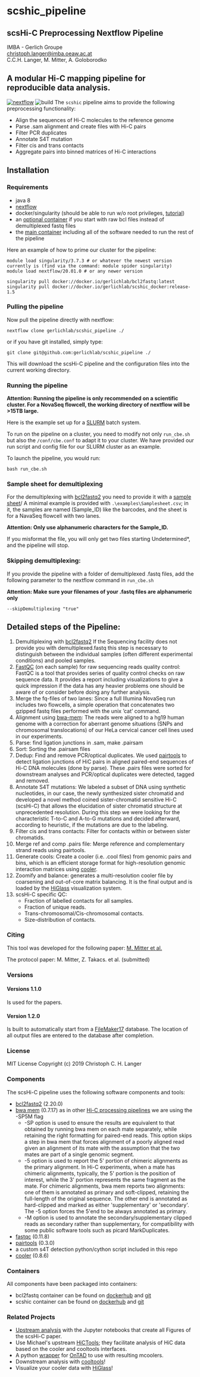 # scshic_pipeline
## scsHi-C Preprocessing Nextflow Pipeline
IMBA - Gerlich Groupe <br>
christoph.langer@imba.oeaw.ac.at <br>
C.C.H. Langer, M. Mitter, A. Goloborodko

## A modular Hi-C mapping pipeline for reproducible data analysis.
[![nextflow](https://img.shields.io/badge/nextflow-%E2%89%A520.01.0-brightgreen.svg)]((http://nextflow.io))
![build](https://github.com/gerlichlab/scshic_pipeline/workflows/CI/badge.svg)
The `scshic` pipeline aims to provide the following preprocessing functionality:

- Align the sequences of Hi-C molecules to the reference genome
- Parse .sam alignment and create files with Hi-C pairs
- Filter PCR duplicates
- Annotate S4T mutation
- Filter cis and trans contacts
- Aggregate pairs into binned matrices of Hi-C interactions

## Installation

### Requirements

- java 8
- [nextflow](https://www.nextflow.io/)
- docker/singularity (should be able to run w/o root privileges, [tutorial](https://www.digitalocean.com/community/tutorials/how-to-install-and-use-docker-on-ubuntu-16-04))
- an [optional container](https://hub.docker.com/repository/docker/gerlichlab/bcl2fastq) if you start with raw bcl files instead of demultiplexed fastq files
- the [main container](https://hub.docker.com/repository/docker/gerlichlab/scshic_docker) including all of the software needed to run the rest of the pipeline  
  
Here an example of how to prime our cluster for the pipeline:
```
module load singularity/3.7.3 # or whatever the newest version currently is (find via the command: module spider singularity)
module load nextflow/20.01.0 # or any newer version

singularity pull docker://docker.io/gerlichlab/bcl2fastq:latest
singularity pull docker://docker.io/gerlichlab/scshic_docker:release-1.5
``` 

### Pulling the pipeline
Now pull the pipeline directly with nextflow:

```
nextflow clone gerlichlab/scshic_pipeline ./
```

or if you have git installed, simply type:

```
git clone git@github.com:gerlichlab/scshic_pipeline ./
```

This will download the scsHi-C pipeline and the configuration files into the current working directory.

### Running the pipeline
**Attention: Running the pipeline is only recommended on a scientific cluster. For a NovaSeq flowcell, the working directory of nextflow will be >15TB large.**

Here is the example set up for a [SLURM](https://slurm.schedmd.com/documentation.html) batch system.

To run on the pipeline on a cluster, you need to modify not only `run_cbe.sh` but also the `/conf/cbe.conf` to adapt it to your cluster.
We have provided our run script and config file for our SLURM cluster as an example.

To launch the pipeline, you would run: 

```
bash run_cbe.sh
```
### Sample sheet for demultiplexing
For the demultiplexing with [bcl2fastq2](https://emea.support.illumina.com/downloads/bcl2fastq-conversion-software-v2-20.html) you need to provide it with a [sample sheet](https://emea.support.illumina.com/downloads/sample-sheet-v2-template.html)/
A minimal example is provided with `.\examples\Samplesheet.csv`; in it, the samples are named (Sample_ID) like the barcodes, and the sheet is for a NavaSeq flowcell with two lanes. 

**Attention: Only use alphanumeric characters for the Sample_ID.**

If you misformat the file, you will only get two files starting Undetermined*, and the pipeline will stop.

### Skipping demultiplexing:

If you provide the pipeline with a folder of demultiplexed .fastq files,
add the following parameter to the nextflow command in `run_cbe.sh`

**Attention: Make sure your filenames of your .fastq files are alphanumeric only**

```
--skipDemultiplexing "true"
```




## Detailed steps of the Pipeline:

1. Demultiplexing with [bcl2fastq2](https://emea.support.illumina.com/downloads/bcl2fastq-conversion-software-v2-20.html) 
If the Sequencing facility does
not provide you with demultiplexed.fastq this step is necessary to distinguish between the individual samples (often
different experimental conditions) and pooled samples.
2. [FastQC](https://www.bioinformatics.babraham.ac.uk/projects/fastqc/) (on each sample) for raw sequencing reads quality control: FastQC is a tool that provides series of quality control checks on
raw sequence data. It provides a report including visualizations to give a
quick impression if the data has any heavier problems one should be aware of or consider before doing any further analysis.
3. Merge the fq-files of two lanes: Since a full Illumina NovaSeq run
includes two flowcells, a simple operation that concatenates two gzipped
fastq files performed with the unix ’cat’ command.
4. Alignment using [bwa-mem](https://doi.org/10.1109/IPDPS.2019.00041): The reads were aligned to a hg19 human genome with a correction for aberrant genome situations (SNPs and chromosomal translocations) of our HeLa cervical cancer cell lines used in our experiments. 
5. Parse: find ligation junctions in .sam, make .pairsam
6. Sort: Sorting the .pairsam files
7. Dedup: Find and remove PCR/optical duplicates. We used [pairtools](https://github.com/open2c/pairtools)
to detect ligation junctions of HiC pairs in aligned paired-end sequences
of Hi-C DNA molecules (done by parse). These .pairs files were sorted for
downstream analyses and PCR/optical duplicates were detected, tagged
and removed.
8. Annotate S4T mutations: We labeled a subset of DNA using synthetic
nucleotides, in our case, the newly synthesized sister chromatid and developed a novel method coined sister-chromatid sensitive Hi-C (scsHi-C) that allows the elucidation of sister chromatid structure at unprecedented resolution. During this step we were looking for the characteristic T-to-C and A-to-G mutations and decided afterward, according to heuristic, if the mutations are due to the labeling.
9. Filter cis and trans contacts: Filter for contacts within or between
sister chromatids.
10. Merge ref and comp .pairs file: Merge reference and complementary
strand reads using pairtools.
11. Generate cools: Create a cooler (i.e. .cool files) from genomic pairs
and bins, which is an efficient storage format for high-resolution genomic
interaction matrices using [cooler](https://github.com/open2c/cooler).
12. Zoomify and balance: generates a multi-resolution cooler file by coarsening and out-of-core matrix balancing. It is the final output and is loaded by the [HiGlass](https://docs.higlass.io/index.html) visualization system.
13. scsHi-C specific QC:
    - Fraction of labelled contacts for all samples.
    - Fraction of unique reads.
    - Trans-chromosomal/Cis-chromosomal contacts. 
    - Size-distribution of contacts.

### Citing
This tool was developed for the following paper:
[M. Mitter et al.](https://doi.org/10.1038/s41586-020-2744-4)

The protocol paper: M. Mitter, Z. Takacs. et al. (submitted)

### Versions
#### Versions 1.1.0
Is used for the papers.
#### Version 1.2.0
Is built to automatically start from a [FileMaker17](https://fmhelp.filemaker.com/help/17/fmp/en/) database.
The location of all output files are entered to the database after completion.


### License

MIT License
Copyright (c) 2019 Christoph C. H. Langer

### Components
The scsHi-C pipeline uses the following software components and tools:
- [bcl2fastq2](https://support.illumina.com/sequencing/sequencing_software/bcl2fastq-conversion-software.html) (2.20.0) 
- [bwa mem](http://bio-bwa.sourceforge.net/) (0.7.17) as in other [Hi-C processing pipelines](https://data.4dnucleome.org/help/analysis-and-visualization/hi_c-processing-pipeline) we are using the -SP5M flag
    - -SP option is used to ensure the results are equivalent to that obtained by running bwa mem on each mate separately,
while retaining the right formatting for paired-end reads. This option skips a step in bwa mem that forces 
alignment of a poorly aligned read given an alignment of its mate with the assumption 
that the two mates are part of a single genomic segment.
    - -5 option is used to report the 5' portion of chimeric alignments as the primary alignment. 
In Hi-C experiments, when a mate has chimeric alignments, typically, the 5' portion is the position of interest,
while the 3' portion represents the same fragment as the mate. 
For chimeric alignments, bwa mem reports two alignments:
one of them is annotated as primary and soft-clipped, retaining the full-length of the original sequence. 
The other end is annotated as hard-clipped and marked as either 'supplementary' or 'secondary'. The -5 option forces the 5'end to be always annotated as primary.
    - -M option is used to annotate the secondary/supplementary clipped reads as secondary rather than supplementary, 
for compatibility with some public software tools such as picard MarkDuplicates.
- [fastqc](https://www.bioinformatics.babraham.ac.uk/projects/fastqc/) (0.11.8)
- [pairtools](https://github.com/mirnylab/pairtools) (0.3.0)
- a custom s4T detection python/cython script included in this repo
- [cooler](https://github.com/mirnylab/cooler) (0.8.6)

### Containers
All components have been packaged into containers:
- bcl2fastq container can be found on [dockerhub](https://hub.docker.com/r/gerlichlab/bcl2fastq) and [git](https://github.com/cchlanger/bcl2fastq_docker)
- scshic container can be found on [dockerhub](https://hub.docker.com/r/gerlichlab/scshic_docker) and [git](https://github.com/gerlichlab/scshic_docker)

### Related Projects
- [Upstream analysis](https://github.com/gerlichlab/scshic_analysis) with the Jupyter notebooks that create all Figures of the scsHi-C paper.
- Use Michael's upstream [HiCTools](https://github.com/gerlichlab/ngs); they facilitate analysis of HiC data based on the cooler and cooltools interfaces.
- A python [wrapper](https://github.com/cchlanger/cooler_ontad) for [OnTAD](https://github.com/anlin00007/OnTAD) to use with resulting mcoolers. 
- Downstream analysis with [cooltools](https://github.com/mirnylab/cooltools)!
- Visualize your cooler data with [HiGlass](http://higlass.io)!
